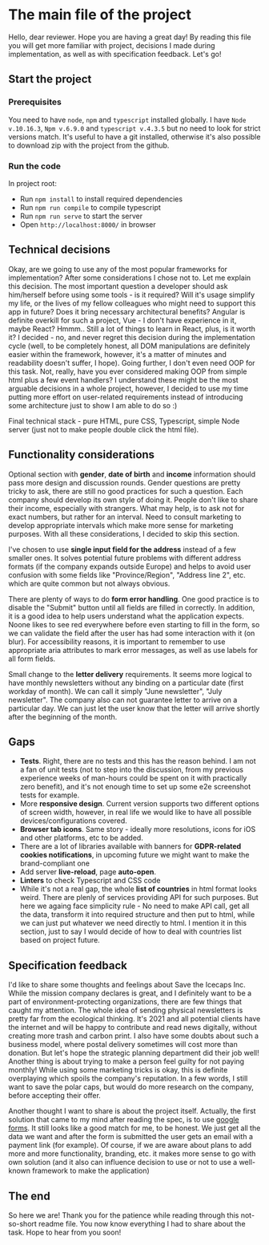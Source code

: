 # The main file of the project

Hello, dear reviewer. Hope you are having a great day! By reading this file you will get more familiar with project, decisions I made during implementation, as well as with specification feedback. Let's go!

## Start the project

### Prerequisites

You need to have `node`, `npm` and `typescript` installed globally. I have `Node v.10.16.3`, `Npm v.6.9.0` and `typescript v.4.3.5` but no need to look for strict versions match.
It's useful to have a git installed, otherwise it's also possible to download zip with the project from the github. 

### Run the code

In project root: 
- Run `npm install` to install required dependencies
- Run `npm run compile` to compile typescript
- Run `npm run serve` to start the server
- Open `http://localhost:8000/` in browser

## Technical decisions 

Okay, are we going to use any of the most popular frameworks for implementation? After some considerations I chose not to. Let me explain this decision. The most important question a developer should ask him/herself before using some tools - is it required? Will it's usage simplify my life, or the lives of my fellow colleagues who might need to support this app in future? Does it bring necessary architectural benefits?
Angular is definite overkill for such a project, Vue - I don't have experience in it, maybe React? Hmmm.. Still a lot of things to learn in React, plus, is it worth it? I decided - no, and never regret this decision during the implementation cycle (well, to be completely honest, all DOM manipulations are definitely easier within the framework, however, it's a matter of minutes and readability doesn't suffer, I hope).
Going further, I don't even need OOP for this task. Not, really, have you ever considered making OOP from simple html plus a few event handlers?
I understand these might be the most arguable decisions in a whole project, however, I decided to use my time putting more effort on user-related requirements instead of introducing some architecture just to show I am able to do so :)
 
Final technical stack - pure HTML, pure CSS, Typescript, simple Node server (just not to make people double click the html file).


## Functionality considerations

Optional section with **gender**, **date of birth** and **income** information should pass more design and discussion rounds. Gender questions are pretty tricky to ask, there are still no good practices for such a question. Each company should develop its own style of doing it. People don't like to share their income, especially with strangers. What may help, is to ask not for exact numbers, but rather for an interval. Need to consult marketing to develop appropriate intervals which make more sense for marketing purposes. With all these considerations, I decided to skip this section.
 
I've chosen to use **single input field for the address** instead of a few smaller ones. It solves potential future problems with different address formats (if the company expands outside Europe) and helps to avoid user confusion with some fields like "Province/Region", "Address line 2", etc. which are quite common but not always obvious.
 
There are plenty of ways to do **form error handling**. One good practice is to disable the "Submit" button until all fields are filled in correctly. In addition, it is a good idea to help users understand what the application expects. Noone likes to see red everywhere before even starting to fill in the form, so we can validate the field after the user has had some interaction with it (on blur). For accessibility reasons, it is important to remember to use appropriate aria attributes to mark error messages, as well as use labels for all form fields.
 
Small change to the **letter delivery** requirements. It seems more logical to have monthly newsletters without any binding on a particular date (first workday of month). We can call it simply "June newsletter", "July newsletter". The company also can not guarantee letter to arrive on a particular day. We can just let the user know that the letter will arrive shortly after the beginning of the month.


## Gaps

- **Tests**. Right, there are no tests and this has the reason behind. I am not a fan of unit tests (not to step into the discussion, from my previous experience weeks of man-hours could be spent on it with practically zero benefit), and it's not enough time to set up some e2e screenshot tests for example.
- More **responsive design**. Current version supports two different options of screen width, however, in real life we would like to have all possible devices/configurations covered.
- **Browser tab icons**. Same story - ideally more resolutions, icons for iOS and other platforms, etc to be added.
- There are a lot of libraries available with banners for **GDPR-related cookies notifications**, in upcoming future we might want to make the brand-compliant one
- Add server **live-reload**, page **auto-open**.
- **Linters** to check Typescript and CSS code
- While it's not a real gap, the whole **list of countries** in html format looks weird. There are plenly of services providing API for such purposes. But here we againg face simplicity rule - No need to make API call, get all the data, transform it into required structure and then put to html, while we can just put whatever we need directly to html. I mention it in this section, just to say I would decide of how to deal with countries list based on project future. 
 

## Specification feedback

I'd like to share some thoughts and feelings about Save the Icecaps Inc. While the mission company declares is great, and I definitely want to be a part of environment-protecting organizations, there are few things that caught my attention. The whole idea of sending physical newsletters is pretty far from the ecological thinking. It's 2021 and all potential clients have the internet and will be happy to contribute and read news digitally, without creating more trash and carbon print. I also have some doubts about such a business model, where postal delivery sometimes will cost more than donation. But let's hope the strategic planning department did their job well! Another thing is about trying to make a person feel guilty for not paying monthly! While using some marketing tricks is okay, this is definite overplaying which spoils the company's reputation.
In a few words, I still want to save the polar caps, but would do more research on the company, before accepting their offer.
 
Another thought I want to share is about the project itself. Actually, the first solution that came to my mind after reading the spec, is to use [google forms](https://www.google.com/forms/about/). It still looks like a good match for me, to be honest. We just get all the data we want and after the form is submitted the user gets an email with a payment link (for example). Of course, if we are aware about plans to add more and more functionality, branding, etc. it makes more sense to go with own solution (and it also can influence decision to use or not to use a well-known framework to make the application)

## The end

So here we are! Thank you for the patience while reading through this not-so-short readme file. You now know everything I had to share about the task. Hope to hear from you soon! 
